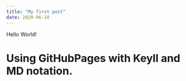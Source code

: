 ```yaml
---
title: "My first post"
date: 2020-06-18
---
```

Hello World!
# Using GitHubPages with Keyll and MD notation.
